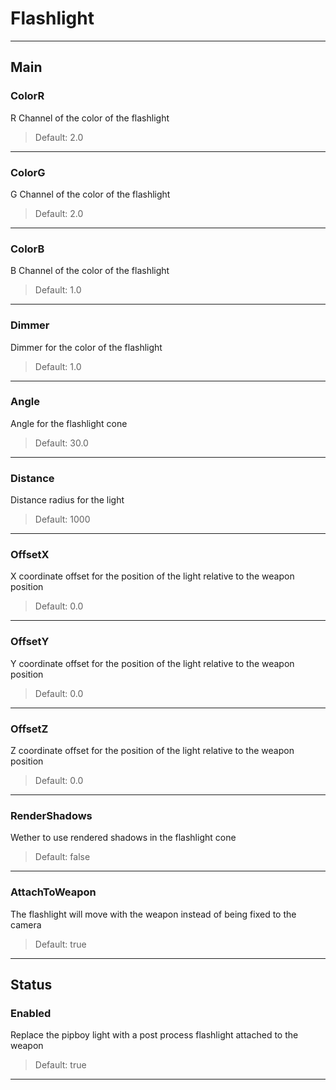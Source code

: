 # Flashlight

---

## Main

### ColorR

R Channel of the color of the flashlight

>Default: 2.0

---

### ColorG

G Channel of the color of the flashlight

>Default: 2.0

---

### ColorB

B Channel of the color of the flashlight

>Default: 1.0

---

### Dimmer

Dimmer for the color of the flashlight

>Default: 1.0

---

### Angle

Angle for the flashlight cone

>Default: 30.0

---

### Distance

Distance radius for the light

>Default: 1000

---

### OffsetX

X coordinate offset for the position of the light relative to the weapon position

>Default: 0.0

---

### OffsetY

Y coordinate offset for the position of the light relative to the weapon position

>Default: 0.0

---

### OffsetZ

Z coordinate offset for the position of the light relative to the weapon position

>Default: 0.0

---

### RenderShadows

Wether to use rendered shadows in the flashlight cone

>Default: false

---

### AttachToWeapon

The flashlight will move with the weapon instead of being fixed to the camera

>Default: true

---

## Status

### Enabled

Replace the pipboy light with a post process flashlight attached to the weapon

>Default: true

---
